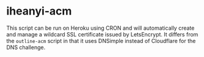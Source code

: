 # iheanyi-acm

This script can be run on Heroku using CRON and will automatically create and manage a wildcard SSL certificate issued by LetsEncrypt. It differs from the `outline-acm` script in that it uses DNSimple instead of Cloudflare for the DNS challenge.
